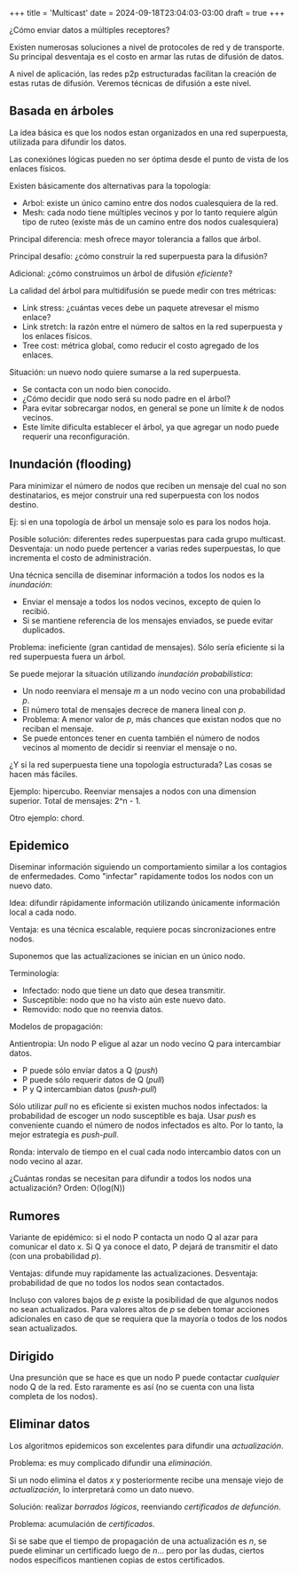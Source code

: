 +++
title = 'Multicast'
date = 2024-09-18T23:04:03-03:00
draft = true
+++

¿Cómo enviar datos a múltiples receptores?

Existen numerosas soluciones a nivel de protocoles de red y de transporte. Su principal desventaja es el costo en armar las rutas de difusión de datos.

A nivel de aplicación, las redes p2p estructuradas facilitan la creación de estas rutas de difusión. Veremos técnicas de difusión a este nivel.

## Basada en árboles

La idea básica es que los nodos estan organizados en una red superpuesta, utilizada para difundir los datos.

Las conexiónes lógicas pueden no ser óptima desde el punto de vista de los enlaces físicos.

Existen básicamente dos alternativas para la topología:

- Arbol: existe un único camino entre dos nodos cualesquiera de la red.
- Mesh: cada nodo tiene múltiples vecinos y por lo tanto requiere algún tipo de ruteo (existe más de un camino entre dos nodos cualesquiera)

Principal diferencia: mesh ofrece mayor tolerancia a fallos que árbol.

Principal desafío: ¿cómo construir la red superpuesta para la difusión?

Adicional: ¿cómo construimos un árbol de difusión *eficiente*?

La calidad del árbol para multidifusión se puede medir con tres métricas:

- Link stress: ¿cuántas veces debe un paquete atrevesar el mismo enlace?
- Link stretch: la razón entre el número de saltos en la red superpuesta y los enlaces físicos.
- Tree cost: métrica global, como reducir el costo agregado de los enlaces.

Situación: un nuevo nodo quiere sumarse a la red superpuesta.

- Se contacta con un nodo bien conocido.
- ¿Cómo decidir que nodo será su nodo padre en el árbol?
- Para evitar sobrecargar nodos, en general se pone un límite _k_ de nodos vecinos.
- Este límite dificulta establecer el árbol, ya que agregar un nodo puede requerir una reconfiguración.

## Inundación (flooding)

Para minimizar el número de nodos que reciben un mensaje del cual no son destinatarios, es mejor construir una red superpuesta con los nodos destino.

Ej: si en una topología de árbol un mensaje solo es para los nodos hoja.

Posible solución: diferentes redes superpuestas para cada grupo multicast. Desventaja: un nodo puede pertencer a varias redes superpuestas, lo que incrementa el costo de administración.

Una técnica sencilla de diseminar información a todos los nodos es la *inundación*:

- Enviar el mensaje a todos los nodos vecinos, excepto de quien lo recibió.
- Si se mantiene referencia de los mensajes enviados, se puede evitar duplicados.

Problema: ineficiente (gran cantidad de mensajes). Sólo sería eficiente si la red superpuesta fuera un árbol.

Se puede mejorar la situación utilizando *inundación probabilistica*:

- Un nodo reenviara el mensaje _m_ a un nodo vecino con una probabilidad _p_.
- El número total de mensajes decrece de manera lineal con _p_.
- Problema: A menor valor de _p_, más chances que existan nodos que no reciban el mensaje.
- Se puede entonces tener en cuenta también el número de nodos vecinos al momento de decidir si reenviar el mensaje o no.

¿Y si la red superpuesta tiene una topología estructurada? Las cosas se hacen más fáciles.

Ejemplo: hipercubo. Reenviar mensajes a nodos con una dimension superior. Total de mensajes: 2^n - 1.

Otro ejemplo: chord.

## Epidemico

Diseminar información siguiendo un comportamiento similar a los contagios de enfermedades. Como "infectar" rapidamente todos los nodos con un nuevo dato.

Idea: difundir rápidamente información utilizando únicamente información local a cada nodo.

Ventaja: es una técnica escalable, requiere pocas sincronizaciones entre nodos.

Suponemos que las actualizaciones se inician en un único nodo.

Terminología:

- Infectado: nodo que tiene un dato que desea transmitir.
- Susceptible: nodo que no ha visto aún este nuevo dato.
- Removido: nodo que no reenvia datos.

Modelos de propagación:

Antientropia: Un nodo P eligue al azar un nodo vecino Q para intercambiar datos.

- P puede sólo envíar datos a Q (*push*)
- P puede sólo requerir datos de Q (*pull*)
- P y Q intercambian datos (*push-pull*)

Sólo utilizar *pull* no es eficiente si existen muchos nodos infectados: la probabilidad de escoger un nodo susceptible es baja. Usar *push* es conveniente cuando el número de nodos infectados es alto. Por lo tanto, la mejor estrategia es *push-pull*.

Ronda: intervalo de tiempo en el cual cada nodo intercambio datos con un nodo vecino al azar.

¿Cuántas rondas se necesitan para difundir a todos los nodos una actualización? Orden: O(log(N))

## Rumores

Variante de epidémico: si el nodo P contacta un nodo Q al azar para comunicar el dato x. Si Q ya conoce el dato, P dejará de transmitir el dato (con una probabilidad *p*).

Ventajas: difunde muy rapidamente las actualizaciones.
Desventaja: probabilidad de que no todos los nodos sean contactados.

Incluso con valores bajos de *p* existe la posibilidad de que algunos nodos no sean actualizados. Para valores altos de *p* se deben tomar acciones adicionales en caso de que se requiera que la mayoría o todos de los nodos sean actualizados.

## Dirigido

Una presunción que se hace es que un nodo P puede contactar _cualquier_ nodo Q de la red. Esto raramente es así (no se cuenta con una lista completa de los nodos).

## Eliminar datos

Los algoritmos epidemicos son excelentes para difundir una *actualización*.

Problema: es muy complicado difundir una *eliminación*.

Si un nodo elimina el datos *x* y posteriormente recibe una mensaje viejo de *actualización*, lo interpretará como un dato nuevo.

Solución: realizar *borrados lógicos*, reenviando *certificados de defunción*.

Problema: acumulación de *certificados*.

Si se sabe que el tiempo de propagación de una actualización es *n*, se puede eliminar un certificado luego de *n*... pero por las dudas, ciertos nodos específicos mantienen copias de estos certificados.




